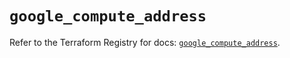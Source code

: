 # `google_compute_address`

Refer to the Terraform Registry for docs: [`google_compute_address`](https://registry.terraform.io/providers/hashicorp/google-beta/6.35.0/docs/resources/google_compute_address).
